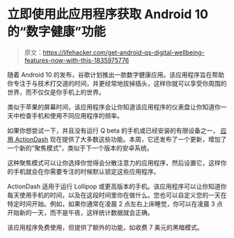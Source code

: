 # 立即使用此应用程序获取 Android 10 的“数字健康”功能

> 原文：<https://lifehacker.com/get-android-qs-digital-wellbeing-features-now-with-this-1835975776>

随着 Android 10 的发布，谷歌计划推出一款数字健康应用。该应用程序旨在帮助你专注于与技术打交道的时间，并更经常地拔掉插头，这样你就可以享受你周围的世界，而不仅仅是你手机上的世界。



类似于苹果的屏幕时间，该应用程序会让你知道该应用程序的仪表盘让你知道你一天中检查手机和使用不同应用程序的频率。

如果你想尝试一下，并且没有运行 Q beta 的手机或已经安装的有限设备之一， [应用 ActionDash](https://play.google.com/store/apps/details?id=com.actiondash.playstore) 现在提供了大多数这些功能。本周，它还发布了一个更新，增加了一个新的“聚焦模式”，类似于下一个版本的安卓系统。

这种聚焦模式可以让你选择你觉得会分散注意力的应用程序，然后设置它，这样你的手机就会在你需要专注的时候默认锁定这些应用程序。

ActionDash 适用于运行 Lollipop 或更高版本的手机。该应用程序可以让你知道你每天使用手机的时间，以及在这段时间里你在做什么。您也可以自定义您的一天在特定时间开始。例如，如果你通常在凌晨 2 点左右上床睡觉，你可以在凌晨 3 点开始新的一天，而不是午夜，这样统计数据就会正确。

该应用程序免费使用，但提供了额外的功能，如收费 7 美元的黑暗模式。